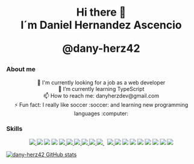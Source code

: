 
<h2></h2>
<h1 align="center">Hi there 👋 <br/>I´m Daniel Hernandez Ascencio <br/><p>@dany-herz42</p></h1>
<h3>About me</h3>

<div align="center">
🔭 I'm currently looking for a job as a web developer <br/>
🌱 I’m currently learning TypeScript <br/>
📫 How to reach me: danyherzdev@gmail.com <br/>
⚡ Fun fact: I really like soccer :soccer: and learning new programming languages :computer: 
</div>

<h3>Skills</h3>
<p align="center">
  <a href="https://developer.mozilla.org/en-US/docs/Web/JavaScript" target="_blank"> <img src="https://img.icons8.com/color/48/000000/javascript.png"/> </a>
  <a href="https://www.python.org/" target="_blank"> <img src="https://img.icons8.com/color/48/000000/python--v1.png"/></a>
  <a href="https://www.typescriptlang.org/" target="_blank"> <img src="https://img.icons8.com/color/48/000000/typescript--v1.png"/></a>
  <a href="https://www.ruby-lang.org/es/" target="_blank"> <img src="https://img.icons8.com/color/48/000000/ruby-programming-language.png"/></a>
  <a href="https://reactjs.org/" target="_blank"> <img src="https://img.icons8.com/color/48/000000/react-native.png"/> </a>
  <a href="https://rubyonrails.org/" target="_blank"> <img src="https://img.icons8.com/windows/48/fa314a/ruby-on-rails.png"/> </a>
  <a href="https://mui.com/" target="_blank"> <img src="https://img.icons8.com/color/48/000000/material-ui.png"/> </a>
  <a href="https://www.w3.org/html/" target="_blank"> <img src="https://img.icons8.com/color/48/000000/html-5.png"/> </a>
  <a href="https://sass-lang.com/" target="_blank"> <img src="https://img.icons8.com/color/48/000000/sass.png"/> </a>
  <a style="padding-right:8px;" href="https://www.postgresql.org/" target="_blank"> <img src="https://img.icons8.com/color/48/000000/postgreesql.png"/> </a>
  <a href="https://git-scm.com/" target="_blank"> <img src="https://img.icons8.com/color/48/000000/git.png"/> </a>
  <a href="https://www.figma.com/" target="_blank"> <img src="https://img.icons8.com/color/48/000000/figma--v1.png"/></a>
  <a href="https://www.heroku.com/" target="_blank"> <img src="https://img.icons8.com/color/48/fa314a/heroku.png"/></a>
  <a href="https://ubuntu.com/" target="_blank"> <img src="https://img.icons8.com/color/48/000000/ubuntu--v1.png"/></a>
  <a href="https://www.apollographql.com/docs/" target="_blank"> <img src="https://img.icons8.com/color/48/000000/apollo--v1.png"/></a>
  <a href="https://graphql.org/" target="_blank"> <img src="https://img.icons8.com/color/48/000000/graphql--v1.png"/></a>
  <a href="https://www.mysql.com/" target="_blank"> <img src="https://img.icons8.com/color/48/000000/my-sql--v1.png"/></a>
  <a href="https://www.mongodb.com/" target="_blank"> <img src="https://img.icons8.com/color/48/000000/mongodb--v1.png"/></a>
  <a href="https://getbootstrap.com/" target="_blank"> <img src="https://img.icons8.com/color/48/000000/bootstrap--v1.png"/></a>
</p>

[![dany-herz42 GitHub stats](https://github-readme-stats.vercel.app/api?username=dany-herz42&show_icons=true&theme=onedark&include_all_commits=true)](https://github.com/dany-herz42/github-readme-stats)
